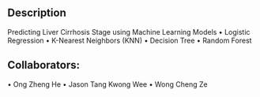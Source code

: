 ## Description
Predicting Liver Cirrhosis Stage using Machine Learning Models
• Logistic Regression
• K-Nearest Neighbors (KNN)
• Decision Tree
• Random Forest

## Collaborators:
• Ong Zheng He
• Jason Tang Kwong Wee
• Wong Cheng Ze
